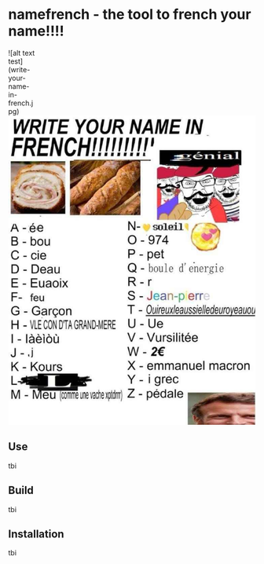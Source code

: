 # namefrench - the tool to french your name!!!!
<div style="width: 4em;">
![alt text test](write-your-name-in-french.jpg)
</div>
<img src="write-your-name-in-french.jpg"></img>

## Use
tbi

## Build
tbi

## Installation
tbi
